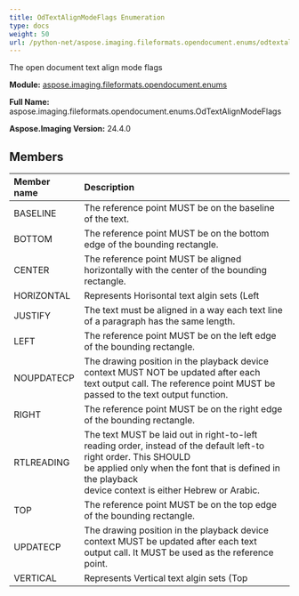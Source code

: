 ```yaml
---
title: OdTextAlignModeFlags Enumeration
type: docs
weight: 50
url: /python-net/aspose.imaging.fileformats.opendocument.enums/odtextalignmodeflags/
---
```


The open document text align mode flags

**Module:** [aspose.imaging.fileformats.opendocument.enums](/imaging/python-net/aspose.imaging.fileformats.opendocument.enums/)

**Full Name:** aspose.imaging.fileformats.opendocument.enums.OdTextAlignModeFlags

**Aspose.Imaging Version:** 24.4.0

## **Members**
| **Member name** | **Description** |
| :- | :- |
| BASELINE | The reference point MUST be on the baseline of the text. |
| BOTTOM | The reference point MUST be on the bottom edge of the bounding rectangle. |
| CENTER | The reference point MUST be aligned horizontally with the center of the bounding rectangle. |
| HORIZONTAL | Represents Horisontal text algin sets (Left | Right | Center) |
| JUSTIFY | The text must be aligned in a way each text line of a paragraph has the same length. |
| LEFT | The reference point MUST be on the left edge of the bounding rectangle. |
| NOUPDATECP | The drawing position in the playback device context MUST NOT be updated after each<br/>                text output call. The reference point MUST be passed to the text output function. |
| RIGHT | The reference point MUST be on the right edge of the bounding rectangle. |
| RTLREADING | The text MUST be laid out in right-to-left reading order, instead of the default left-to right order. This SHOULD<br/>                be applied only when the font that is defined in the playback<br/>                device context is either Hebrew or Arabic. |
| TOP | The reference point MUST be on the top edge of the bounding rectangle. |
| UPDATECP | The drawing position in the playback device context MUST be updated after each text<br/>                output call. It MUST be used as the reference point. |
| VERTICAL | Represents Vertical text algin sets (Top | Bottom | Baseline) |
